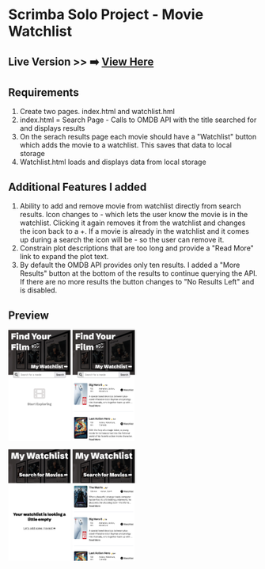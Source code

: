 # Scrimba Solo Project - Movie Watchlist

## Live Version >> ➡️ [View Here](https://rapidisimo.github.io/Movie-Watchlist/)

## Requirements
1. Create two pages. index.html and watchlist.hml
2. index.html = Search Page - Calls to OMDB API with the title searched for and displays results
3. On the serach results page each movie should have a "Watchlist" button which adds the movie to a watchlist. This saves that data to local storage
4. Watchlist.html loads and displays data from local storage

## Additional Features I added
1. Ability to add and remove movie from watchlist directly from search results. Icon changes to - which lets the user know the movie is in the watchlist. Clicking it again removes it from the watchlist and changes the icon back to a +. If a movie is already in the watchlist and it comes up during a search the icon will be - so the user can remove it.
2. Constrain plot descriptions that are too long and provide a "Read More" link to expand the plot text.
3. By default the OMDB API provides only ten results. I added a "More Results" button at the bottom of the results to continue querying the API. If there are no more results the button changes to "No Results Left" and is disabled.


## Preview

<img  src="images/app-preview-1.png" width="25%" height="25%" alt="screenshot of search section"> <img  src="images/app-preview-2.png" width="25%" height="25%" alt="screenshot of search results"> 

<img  src="images/app-preview-3.png" width="25%" height="25%" alt="screenshot of watchlist page"> <img  src="images/app-preview-4.png" width="25%" height="25%" alt="screenshot of saved watchlist page">

